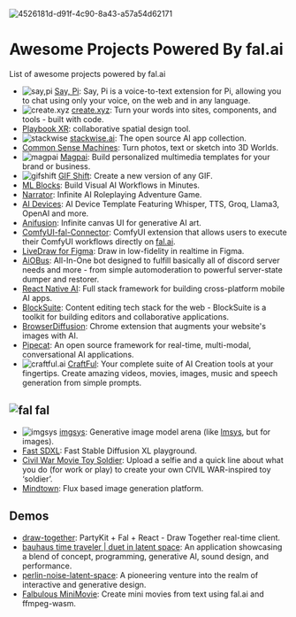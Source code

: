 ![4526181d-d91f-4c90-8a43-a57a54d62171](https://github.com/fal-ai/awesome/assets/5367102/9bba2fab-1c69-48d8-bf80-8113abb8e585)


# Awesome Projects Powered By fal.ai
List of awesome projects powered by fal.ai

* ![say,pi](https://www.saypi.ai/icons/favicon-32x32.png) [Say, Pi](https://www.saypi.ai/): Say, Pi is a voice-to-text extension for Pi, allowing you to chat using only your voice, on the web and in any language.
* ![create.xyz](https://www.create.xyz/favicon.ico) [create.xyz](https://www.create.xyz): Turn your words into sites, components, and tools - built with code.
* [Playbook XR](https://www.playbookxr.com/): collaborative spatial design tool.
* ![stackwise](https://www.stackwise.ai/favicon.ico) [stackwise.ai](https://www.stackwise.ai/): The open source AI app collection.
* [Common Sense Machines](https://www.csm.ai/): Turn photos, text or sketch into 3D Worlds.
* ![magpai](https://magpai.app/favicon.ico) [Magpai](https://magpai.app/): Build personalized multimedia templates for your brand or business.
* ![gifshift](https://gifshift.xyz/favicon.ico) [GIF Shift](https://gifshift.xyz/): Create a new version of any GIF.
* [ML Blocks](https://www.mlblocks.com/): Build Visual AI Workflows in Minutes.
* [Narrator](https://playnarrator.com/): Infinite AI Roleplaying Adventure Game.
* [AI Devices](https://github.com/developersdigest/ai-devices): AI Device Template Featuring Whisper, TTS, Groq, Llama3, OpenAI and more.
* [Anifusion](https://anifusion.ai/): Infinite canvas UI for generative AI art.
* [ComfyUI-fal-Connector](https://github.com/badayvedat/ComfyUI-fal-Connector): ComfyUI extension that allows users to execute their ComfyUI workflows directly on [fal.ai](https://www.fal.ai).
* [LiveDraw for Figma](https://github.com/jordansinger/livedraw-figma): Draw in low-fidelity in realtime in Figma.
* [AiOBus](https://github.com/Def-Try/aiobus): All-In-One bot designed to fulfill basically all of discord server needs and more - from simple automoderation to powerful server-state dumper and restorer.
* [React Native AI](https://github.com/dabit3/react-native-ai): Full stack framework for building cross-platform mobile AI apps.
* [BlockSuite](https://github.com/toeverything/blocksuite): Content editing tech stack for the web - BlockSuite is a toolkit for building editors and collaborative applications.
* [BrowserDiffusion](https://github.com/michaelbzhu/browserdiffusion): Chrome extension that augments your website's images with AI.
* [Pipecat](https://github.com/pipecat-ai/pipecat): An open source framework for real-time, multi-modal, conversational AI applications.
* ![craftful.ai](https://craftful.ai/cf-logo_small.ico) [CraftFul](https://craftful.ai/): Your complete suite of AI Creation tools at your fingertips. Create amazing videos, movies, images, music and speech generation from simple prompts.

## ![fal](https://fal.ai/favicon.png) fal

* ![imgsys](https://imgsys.org/images/favicon.png) [imgsys](https://imgsys.org/): Generative image model arena (like [lmsys](https://chat.lmsys.org/), but for images).
* [Fast SDXL](https://fastsdxl.ai/): Fast Stable Diffusion XL playground.
* [Civil War Movie Toy Soldier](https://www.civilwar.movie/): Upload a selfie and a quick line about what you do (for work or play) to create your own CIVIL WAR-inspired toy ‘soldier’.
* [Mindtown](https://mindtown.ai/): Flux based image generation platform.

## Demos

* [draw-together](https://github.com/dabit3/draw-together): PartyKit + Fal + React - Draw Together real-time client.
* [bauhaus time traveler | duet in latent space](https://github.com/marlonbarrios/bauhaus-time-traveler): An application showcasing a blend of concept, programming, generative AI, sound design, and performance.
* [perlin-noise-latent-space](https://github.com/marlonbarrios/perlin-noise-latent-space): A pioneering venture into the realm of interactive and generative design.
* [Falbulous MiniMovie](https://github.com/iamseeley/falbulous-minimovie): Create mini movies from text using fal.ai and ffmpeg-wasm.
